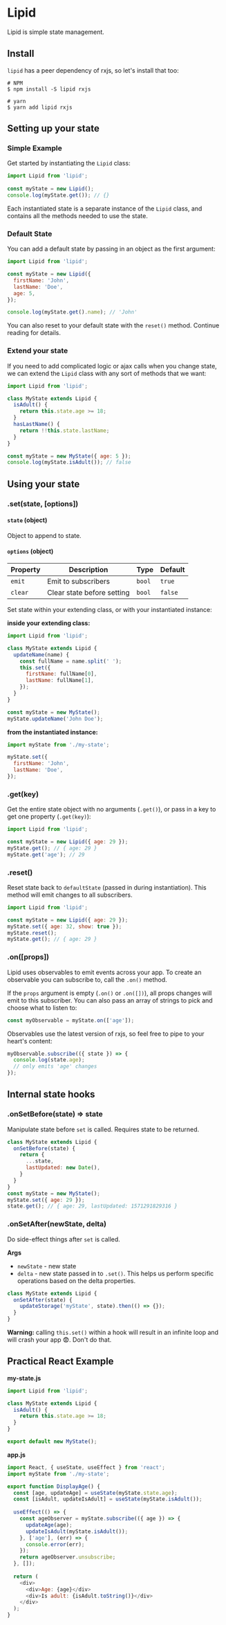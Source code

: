 # Lipid

Lipid is simple state management. 

## Install

`lipid` has a peer dependency of rxjs, so let's install that too:

```shell
# NPM
$ npm install -S lipid rxjs
```

```shell
# yarn
$ yarn add lipid rxjs
```

## Setting up your state

### Simple Example

Get started by instantiating the `Lipid` class:

```javascript
import Lipid from 'lipid';
  
const myState = new Lipid();
console.log(myState.get()); // {}
```

Each instantiated state is a separate instance of the `Lipid` class, and contains all the methods needed
to use the state.

### Default State

You can add a default state by passing in an object as the first argument:

```javascript
import Lipid from 'lipid';

const myState = new Lipid({
  firstName: 'John',
  lastName: 'Doe',
  age: 5,
});

console.log(myState.get().name); // 'John'
```

You can also reset to your default state with the `reset()` method. Continue reading for details.

### Extend your state

If you need to add complicated logic or ajax calls when you change state, we can extend the `Lipid` class
with any sort of methods that we want:

```javascript
import Lipid from 'lipid';

class MyState extends Lipid {
  isAdult() {
    return this.state.age >= 18;
  }
  hasLastName() {
    return !!this.state.lastName;
  }
}

const myState = new MyState({ age: 5 });
console.log(myState.isAdult()); // false
``` 

## Using your state

### .set(state, [options])

#### `state` (object)

Object to append to state.

#### `options` (object)

| Property | Description | Type | Default |
| --- | --- | --- | --- 
| `emit` | Emit to subscribers | `bool` | `true` |
| `clear` | Clear state before setting | `bool` | `false` |

Set state within your extending class, or with your instantiated instance:

**inside your extending class:**

```javascript
import Lipid from 'lipid';

class MyState extends Lipid {
  updateName(name) {
    const fullName = name.split(' ');
    this.set({
      firstName: fullName[0],
      lastName: fullName[1],
    });
  }
}

const myState = new MyState();
myState.updateName('John Doe');
```

**from the instantiated instance:**

```javascript
import myState from './my-state';

myState.set({
  firstName: 'John',
  lastName: 'Doe',
});
```

### .get(key)

Get the entire state object with no arguments (`.get()`), or pass in a key to get one property (`.get(key)`):

```javascript
import Lipid from 'lipid';

const myState = new Lipid({ age: 29 });
myState.get(); // { age: 29 }
myState.get('age'); // 29
```

### .reset()

Reset state back to `defaultState` (passed in during instantiation). This method will emit changes to all subscribers.

```javascript
import Lipid from 'lipid';

const myState = new Lipid({ age: 29 });
myState.set({ age: 32, show: true });
myState.reset();
myState.get(); // { age: 29 }
```

### .on([props])

Lipid uses observables to emit events across your app. To create an observable you can subscribe to,
call the `.on()` method.

If the `props` argument is empty (`.on()` or `.on([])`), all props changes will emit to this
subscriber. You can also pass an array of strings to pick and choose what to listen to:

```javascript
const myObservable = myState.on(['age']);
```

Observables use the latest version of rxjs, so feel free to pipe to your heart's content:

```javascript
myObservable.subscribe(({ state }) => {
  console.log(state.age);
  // only emits 'age' changes
});
```

## Internal state hooks

### .onSetBefore(state) => state 

Manipulate state before `set` is called. Requires state to be returned.

```javascript
class MyState extends Lipid {
  onSetBefore(state) {
    return {
      ...state,
      lastUpdated: new Date(),
    }
  }
}
const myState = new MyState();
myState.set({ age: 29 });
state.get(); // { age: 29, lastUpdated: 1571291829316 }
```

### .onSetAfter(newState, delta) 

Do side-effect things after `set` is called.

**Args**

- `newState` - new state
- `delta` - new state passed in to `.set()`. This helps us perform specific operations based on the delta properties.

```javascript
class MyState extends Lipid {
  onSetAfter(state) {
    updateStorage('myState', state).then(() => {});
  }
}
```

**Warning:** calling `this.set()` within a hook will result in an infinite loop and will crash your app 😨. Don't do that.


## Practical React Example

**my-state.js**

```javascript
import Lipid from 'lipid';

class MyState extends Lipid {
  isAdult() {
    return this.state.age >= 18;
  }
}

export default new MyState();
```

**app.js**

```javascript
import React, { useState, useEffect } from 'react';
import myState from './my-state';

export function DisplayAge() {
  const [age, updateAge] = useState(myState.state.age);
  const [isAdult, updateIsAdult] = useState(myState.isAdult());
  
  useEffect(() => {
    const ageObserver = myState.subscribe(({ age }) => {
      updateAge(age);
      updateIsAdult(myState.isAdult());
    }, ['age'], (err) => {
      console.error(err);
    });
    return ageObserver.unsubscribe;
  }, []);  
  
  return (
    <div>
      <div>Age: {age}</div>
      <div>Is adult: {isAdult.toString()}</div>
    </div>
  );
}
```
